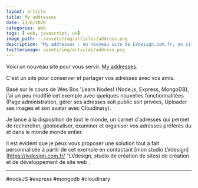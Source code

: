 ```yaml
---
layout: article
title: My addresses
date: 23/6/2020
categories: Web
tags: [ web, javascript, ux]
image_path: ../assets/img/articles/address.png
description: "My addresses : un nouveau site de LVdesign.com.fr, un site pour conserver et partager vos bonnes adresses."
twitterimage: assets/img/articles/address.png
---
```



Voici un nouveau site pour vous servir. [My addresses]("https://myaddresses.herokuapp.com/").

C'est un site pour conserver et partager vos adresses avec vos amis.

Basé sur le cours de Wes Bos 'Learn Nodes! (Node.js, Express, MongoDB), j'ai un peu modifié cet exemple avec quelques nouvelles fonctionnalitées (Page administration, gérer ses adresses soit public soit privées, Uploader ses images et son avatar avec Cloudinary). 

Je lance à la disposition de tout le monde, un carnet d'adresses qui permet de rechercher, géolocaliser, examiner et organiser vos adresses préférés du et dans le monde monde entier.

Il est évident que je peux vous proposer une solution tout à fait personnalisée à partir de cet exemple en contactant [mon studio LVdesign](https://lvdesign.com.fr/ "LVdesign, studio de création de sites) de création et de développement de site web .

---
#nodeJS #express #mongodb #cloudinary